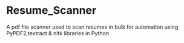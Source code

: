 # Resume_Scanner
A pdf file scanner used to scan resumes in bulk for automation using PyPDF2,textract & nltk libraries in Python. 
